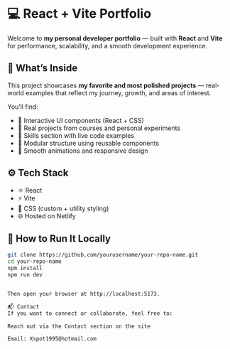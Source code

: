 # 💻 React + Vite Portfolio

Welcome to **my personal developer portfolio** — built with **React** and **Vite** for performance, scalability, and a smooth development experience.

## 📂 What’s Inside

This project showcases **my favorite and most polished projects** — real-world examples that reflect my journey, growth, and areas of interest.

You’ll find:

- 🔹 Interactive UI components (React + CSS)
- 🔹 Real projects from courses and personal experiments
- 🔹 Skills section with live code examples
- 🔹 Modular structure using reusable components
- 🔹 Smooth animations and responsive design

## ⚙️ Tech Stack

- ⚛️ React
- ⚡ Vite
- 🎨 CSS (custom + utility styling)
- 🌐 Hosted on Netlify

## 🚀 How to Run It Locally

```bash
git clone https://github.com/yourusername/your-repo-name.git
cd your-repo-name
npm install
npm run dev


Then open your browser at http://localhost:5173.

📬 Contact
If you want to connect or collaborate, feel free to:

Reach out via the Contact section on the site

Email: Xspot1995@hotmail.com

```
